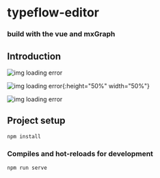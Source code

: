 # typeflow-editor
### build with the vue and mxGraph

## Introduction
![img loading error](https://github.com/yvettemuki/typeflow-editor/raw/master/static/images/home.png)

![img loading error](https://github.com/yvettemuki/typeflow-editor/raw/master/static/images/toolbar.png){:height="50%" width="50%"}

![img loading error](https://github.com/yvettemuki/typeflow-editor/raw/master/static/images/inputForm.png)
## Project setup
```
npm install
```

### Compiles and hot-reloads for development
```
npm run serve
```

